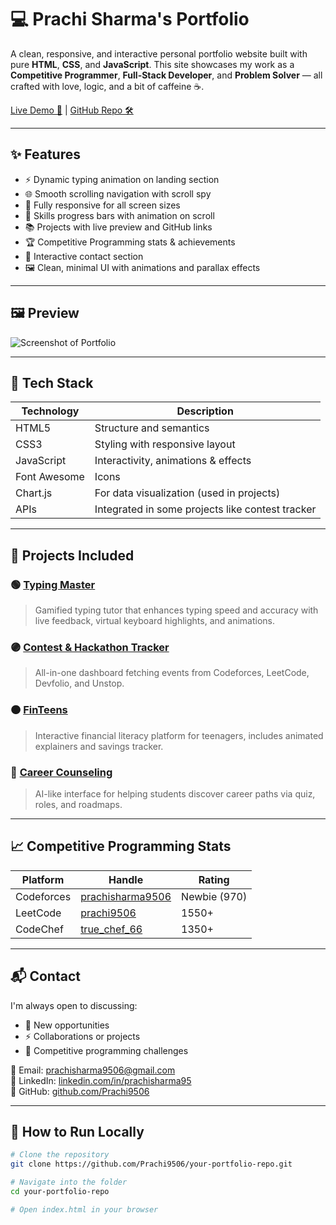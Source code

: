 # 💻 Prachi Sharma's Portfolio

A clean, responsive, and interactive personal portfolio website built with pure **HTML**, **CSS**, and **JavaScript**. This site showcases my work as a **Competitive Programmer**, **Full-Stack Developer**, and **Problem Solver** — all crafted with love, logic, and a bit of caffeine ☕.

[Live Demo 🚀](https://prachi9506.github.io/prachi-portfolio-final/) | [GitHub Repo 🛠️](https://github.com/Prachi9506/prachi-portfolio-final)

---

## ✨ Features

- ⚡ Dynamic typing animation on landing section
- 🌐 Smooth scrolling navigation with scroll spy
- 📱 Fully responsive for all screen sizes
- 🎯 Skills progress bars with animation on scroll
- 📚 Projects with live preview and GitHub links
- 🏆 Competitive Programming stats & achievements
- 📨 Interactive contact section
- 🖼️ Clean, minimal UI with animations and parallax effects

---

## 🖼️ Preview

![Screenshot of Portfolio](https://via.placeholder.com/1000x500.png?text=Add+Screenshot+Here)

---

## 🔧 Tech Stack

| Technology     | Description                            |
|----------------|----------------------------------------|
| HTML5          | Structure and semantics                |
| CSS3           | Styling with responsive layout         |
| JavaScript     | Interactivity, animations & effects    |
| Font Awesome   | Icons                                  |
| Chart.js       | For data visualization (used in projects) |
| APIs           | Integrated in some projects like contest tracker |

---

## 🚀 Projects Included

### 🟢 [Typing Master](https://prachi9506.github.io/final-typing/)
> Gamified typing tutor that enhances typing speed and accuracy with live feedback, virtual keyboard highlights, and animations.

### 🟣 [Contest & Hackathon Tracker](https://prachi9506.github.io/final-final-contest-tracker/)
> All-in-one dashboard fetching events from Codeforces, LeetCode, Devfolio, and Unstop.

### 🟠 [FinTeens](https://prachi9506.github.io/FinTeens/)
> Interactive financial literacy platform for teenagers, includes animated explainers and savings tracker.

### 🔵 [Career Counseling](https://prachi9506.github.io/career-counselling-/)
> AI-like interface for helping students discover career paths via quiz, roles, and roadmaps.

---

## 📈 Competitive Programming Stats

| Platform     | Handle                            | Rating     |
|--------------|------------------------------------|------------|
| Codeforces   | [prachisharma9506](https://codeforces.com/profile/prachisharma9506) | Newbie (970) |
| LeetCode     | [prachi9506](https://leetcode.com/u/prachi9506/) | 1550+ |
| CodeChef     | [true_chef_66](https://www.codechef.com/users/true_chef_66) | 1350+ |

---

## 📬 Contact

I'm always open to discussing:
- 📌 New opportunities
- ⚡ Collaborations or projects
- 🧠 Competitive programming challenges

📧 Email: prachisharma9506@gmail.com  
🔗 LinkedIn: [linkedin.com/in/prachisharma95](https://www.linkedin.com/in/prachisharma95)  
🐙 GitHub: [github.com/Prachi9506](https://github.com/Prachi9506)

---

## 📂 How to Run Locally

```bash
# Clone the repository
git clone https://github.com/Prachi9506/your-portfolio-repo.git

# Navigate into the folder
cd your-portfolio-repo

# Open index.html in your browser
